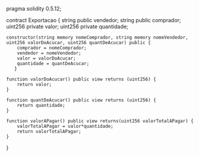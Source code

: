 pragma solidity 0.5.12;

contract Exportacao {
        string public vendedor; 
        string public comprador;
        uint256 private valor; 
        uint256 private quantidade;
        
    constructor(string memory nomeComprador, string memory nomeVendedor, uint256 valorDoAcucar, uint256 quantDeAcucar) public {
        comprador = nomeComprador; 
        vendedor = nomeVendedor;
        valor = valorDoAcucar; 
        quantidade = quantDeAcucar;
       }

    function valorDoAcucar() public view returns (uint256) { 
        return valor; 
    }

    function quantDeAcucar() public view returns (uint256) { 
        return quantidade; 
    }

    function valorAPagar() public view returns(uint256 valorTotalAPagar) { 
        valorTotalAPagar = valor*quantidade; 
        return valorTotalAPagar; 
    }
}
